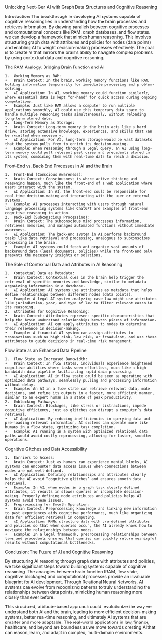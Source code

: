 Unlocking Next-Gen AI with Graph Data Structures and Cognitive Reasoning

Introduction:
The breakthrough in developing AI systems capable of cognitive reasoning lies in understanding how the brain processes and retrieves information. By drawing parallels between cognitive processes and computational concepts like RAM, graph databases, and flow states, we can develop a framework that mimics human reasoning. This involves structuring graph data with attributes and policies for nodes (data points) and enabling AI to weight decision-making processes effectively. The goal is to create AI that mirrors the brain’s ability to navigate complex problems by using contextual data and cognitive reasoning.

The RAM Analogy: Bridging Brain Function and AI

	1.	Working Memory as RAM:
	•	Brain Context: In the brain, working memory functions like RAM, holding information temporarily for immediate processing and problem-solving.
	•	AI Application: In AI, working memory could function similarly, where essential data is kept “on-hand” for quick access during ongoing computations.
	•	Example: Just like RAM allows a computer to run multiple applications smoothly, AI could use this temporary data space to handle multiple reasoning tasks simultaneously, without reloading long-term stored data.
	2.	Long-Term Memory as Storage:
	•	Brain Context: Long-term memory in the brain acts like a hard drive, storing extensive knowledge, experiences, and skills that can be recalled when necessary.
	•	AI Application: For AI, long-term storage would be vast datasets that the system pulls from to enrich its decision-making.
	•	Example: When reasoning through a legal query, an AI using long-term memory could pull relevant past cases and precedents stored in its system, combining them with real-time data to reach a decision.

Front-End vs. Back-End Processes in AI and the Brain

	1.	Front-End (Conscious Awareness):
	•	Brain Context: Consciousness is where active thinking and reasoning happen, much like the front-end of a web application where users interact with the system.
	•	AI Application: In AI, the front-end could be responsible for real-time decision-making and interacting with the user or external systems.
	•	Example: AI processes interacting with users through natural language processing systems like ChatGPT are examples of front-end cognitive reasoning in action.
	2.	Back-End (Subconscious Processing):
	•	Brain Context: The subconscious mind processes information, retrieves memories, and manages automated functions without immediate awareness.
	•	AI Application: The back-end system in AI performs background tasks like data retrieval and processing, analogous to subconscious processing in the brain.
	•	Example: AI systems could fetch and organize vast amounts of background data (legal documents, policies) while the front-end only presents the necessary insights or solutions.

The Role of Contextual Data and Attributes in AI Reasoning

	1.	Contextual Data as Metadata:
	•	Brain Context: Contextual cues in the brain help trigger the retrieval of specific memories and knowledge, similar to metadata organizing information in a database.
	•	AI Application: AI systems use attributes as metadata that helps define relationships between different nodes (data points).
	•	Example: A legal AI system analyzing case law might use attributes like jurisdiction, year, and type of law to filter relevant cases in its reasoning.
	2.	Attributes for Cognitive Reasoning:
	•	Brain Context: Attributes represent specific characteristics that help the brain understand relationships between pieces of information.
	•	AI Application: AI can apply attributes to nodes to determine their relevance in decision-making.
	•	Example: A financial AI system can assign attributes to transactions such as high-risk, low-risk, or fraudulent, and use these attributes to guide decisions in real-time risk management.

Flow State as an Enhanced Data Pipeline

	1.	Flow State as Increased Bandwidth:
	•	Brain Context: In flow states, individuals experience heightened cognitive abilities where tasks seem effortless, much like a high-bandwidth data pipeline facilitating rapid data processing.
	•	AI Application: AI in flow state could be seen as operating with optimized data pathways, seamlessly pulling and processing information without delay.
	•	Example: An AI in a flow state can retrieve relevant data, make decisions, and refine its outputs in a faster, more efficient manner, similar to an expert human in a state of peak productivity.
	2.	Unblocking Pathways:
	•	Brain Context: Blockages, like stress or distractions, impede cognitive efficiency, just as glitches can disrupt a computer’s data retrieval.
	•	AI Application: By reducing inefficiencies in querying data and pre-loading relevant information, AI systems can operate more like humans in a flow state, optimizing task completion.
	•	Example: AI running in a system with optimized relational data paths would avoid costly reprocessing, allowing for faster, smoother operations.

Cognitive Glitches and Data Accessibility

	1.	Barriers to Access:
	•	Brain Context: Just as humans can experience mental blocks, AI systems can encounter data access issues when connections between nodes are not well-defined.
	•	AI Application: Defining relationships and attributes clearly helps the AI avoid “cognitive glitches” and ensures smooth data retrieval.
	•	Example: In AI, when nodes in a graph lack clearly defined attributes, it results in slower queries or incomplete decision-making. Properly defining node attributes and policies helps AI systems avoid these issues.
	2.	Preprocessing for Smooth Operation:
	•	Brain Context: Preprocessing knowledge and linking new information to past experiences aids cognitive performance, much like organizing data for efficient retrieval in computing.
	•	AI Application: RNNs structure data with pre-defined attributes and policies so that when queries occur, the AI already knows how to navigate the relationships between nodes.
	•	Example: In a legal framework, preprocessing relationships between laws and precedents ensures that queries can quickly return meaningful results without computational bottlenecks.

Conclusion: The Future of AI and Cognitive Reasoning

By structuring AI reasoning through graph data with attributes and policies, we take significant steps toward building systems capable of cognitive reasoning. The analogies between brain function (RAM, flow state, cognitive blockages) and computational processes provide an invaluable blueprint for AI development. Through Relational Neural Networks, AI systems can evolve from recognizing patterns to truly understanding the relationships between data points, mimicking human reasoning more closely than ever before.

This structured, attribute-based approach could revolutionize the way we understand both AI and the brain, leading to more efficient decision-making systems, better real-time reasoning, and ultimately AI systems that are smarter and more adaptable. The real-world applications in law, finance, healthcare, and beyond are boundless as we move towards creating AI that can reason, learn, and adapt in complex, multi-domain environments.
